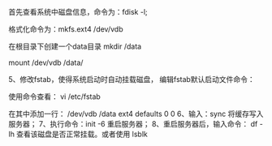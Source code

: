 首先查看系统中磁盘信息，命令为：fdisk -l;

格式化命令为：mkfs.ext4 /dev/vdb

在根目录下创建一个data目录
mkdir /data

mount /dev/vdb /data/


5、修改fstab，使得系统启动时自动挂载磁盘，
编辑fstab默认启动文件命令：

使用命令查看： vi /etc/fstab
 
在其中添加一行： 
/dev/vdb /data ext4 defaults 0 0
6、输入：sync 将缓存写入服务器；
7、执行命令：init -6 重启服务器；
8、重启服务器后，输入命令： df -lh 查看该磁盘是否正常挂载。或者使用 lsblk
